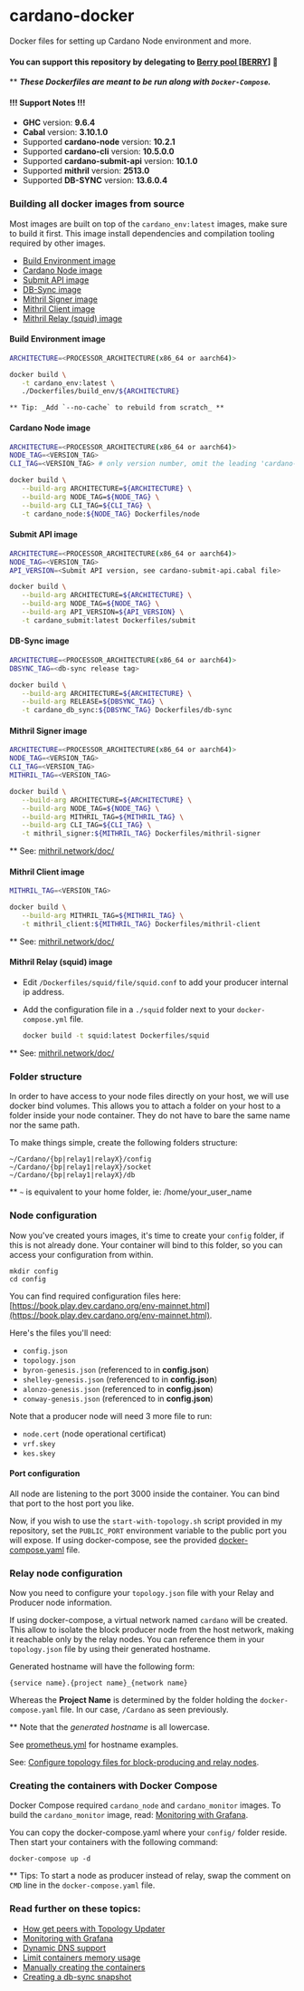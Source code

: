 # cardano-docker
Docker files for setting up Cardano Node environment and more.

#### You can support this repository by delegating to [Berry pool [BERRY]](https://berrypool.io/) 🙏

** **_These Dockerfiles are meant to be run along with `Docker-Compose`._**

#### !!! Support Notes !!!

* **GHC** version: **9.6.4**
* **Cabal** version: **3.10.1.0**
* Supported **cardano-node** version: **10.2.1**
* Supported **cardano-cli** version: **10.5.0.0**
* Supported **cardano-submit-api** version: **10.1.0**
* Supported **mithril** version: **2513.0**
* Supported **DB-SYNC** version: **13.6.0.4**

### Building all docker images from source 

Most images are built on top of the `cardano_env:latest` images, make sure to build it first.
This image install dependencies and compilation tooling required by other images.

- [Build Environment image](#build-environment-image)
- [Cardano Node image](#cardano-node-image)
- [Submit API image](#submit-api-image)
- [DB-Sync image](#db-sync-image)
- [Mithril Signer image](#mithril-signer-image)
- [Mithril Client image](#mithril-client-image)
- [Mithril Relay (squid) image](#mithril-relay-squid-image)

#### Build Environment image

   ```bash
   ARCHITECTURE=<PROCESSOR_ARCHITECTURE(x86_64 or aarch64)>
   
   docker build \
      -t cardano_env:latest \
      ./Dockerfiles/build_env/${ARCHITECTURE}

   ``` 
    ** Tip: _Add `--no-cache` to rebuild from scratch_ **

#### Cardano Node image

   ```bash
   ARCHITECTURE=<PROCESSOR_ARCHITECTURE(x86_64 or aarch64)>
   NODE_TAG=<VERSION_TAG>
   CLI_TAG=<VERSION_TAG> # only version number, omit the leading 'cardano-cli'
   
   docker build \
      --build-arg ARCHITECTURE=${ARCHITECTURE} \
      --build-arg NODE_TAG=${NODE_TAG} \
      --build-arg CLI_TAG=${CLI_TAG} \
      -t cardano_node:${NODE_TAG} Dockerfiles/node
   ```

#### Submit API image

   ```bash
   ARCHITECTURE=<PROCESSOR_ARCHITECTURE(x86_64 or aarch64)>
   NODE_TAG=<VERSION_TAG>
   API_VERSION=<Submit API version, see cardano-submit-api.cabal file>
   
   docker build \
      --build-arg ARCHITECTURE=${ARCHITECTURE} \
      --build-arg NODE_TAG=${NODE_TAG} \
      --build-arg API_VERSION=${API_VERSION} \
      -t cardano_submit:latest Dockerfiles/submit
   ```

#### DB-Sync image

   ```bash
   ARCHITECTURE=<PROCESSOR_ARCHITECTURE(x86_64 or aarch64)>
   DBSYNC_TAG=<db-sync release tag>
   
   docker build \
      --build-arg ARCHITECTURE=${ARCHITECTURE} \
      --build-arg RELEASE=${DBSYNC_TAG} \
      -t cardano_db_sync:${DBSYNC_TAG} Dockerfiles/db-sync
   ```

#### Mithril Signer image

   ```bash
   ARCHITECTURE=<PROCESSOR_ARCHITECTURE(x86_64 or aarch64)>
   NODE_TAG=<VERSION_TAG>
   CLI_TAG=<VERSION_TAG>
   MITHRIL_TAG=<VERSION_TAG>
   
   docker build \
      --build-arg ARCHITECTURE=${ARCHITECTURE} \
      --build-arg NODE_TAG=${NODE_TAG} \
      --build-arg MITHRIL_TAG=${MITHRIL_TAG} \
      --build-arg CLI_TAG=${CLI_TAG} \
      -t mithril_signer:${MITHRIL_TAG} Dockerfiles/mithril-signer
   ```

  ** See:  [mithril.network/doc/](https://mithril.network/doc/)

#### Mithril Client image

   ```bash
   MITHRIL_TAG=<VERSION_TAG>
   
   docker build \
      --build-arg MITHRIL_TAG=${MITHRIL_TAG} \
      -t mithril_client:${MITHRIL_TAG} Dockerfiles/mithril-client
   ```

** See:  [mithril.network/doc/](https://mithril.network/doc/)

#### Mithril Relay (squid) image

- Edit `/Dockerfiles/squid/file/squid.conf` to add your producer internal ip address.
- Add the configuration file in a `./squid` folder next to your `docker-compose.yml` file.

   ```bash
   docker build -t squid:latest Dockerfiles/squid
   ```

** See:  [mithril.network/doc/](https://mithril.network/doc/)

### Folder structure

In order to have access to your node files directly on your host, we will use docker bind volumes.
This allows you to attach a folder on your host to a folder inside your node container.
They do not have to bare the same name nor the same path.

To make things simple, create the following folders structure:

    ~/Cardano/{bp|relay1|relayX}/config
    ~/Cardano/{bp|relay1|relayX}/socket
    ~/Cardano/{bp|relay1|relayX}/db
                         
** `~` is equivalent to your home folder, ie: /home/your_user_name                         
                                  
### Node configuration

Now you've created yours images, it's time to create your `config` folder, if this is not already done.
Your container will bind to this folder, so you can access your configuration from within.

    mkdir config
    cd config
        
You can find required configuration files here: 
[https://book.play.dev.cardano.org/env-mainnet.html](https://book.play.dev.cardano.org/env-mainnet.html).

Here's the files you'll need:

- `config.json`
- `topology.json`
- `byron-genesis.json` (referenced to in **config.json**)
- `shelley-genesis.json` (referenced to in **config.json**)
- `alonzo-genesis.json` (referenced to in **config.json**)
- `conway-genesis.json` (referenced to in **config.json**)

Note that a producer node will need 3 more file to run:

- `node.cert` (node operational certificat)
- `vrf.skey`
- `kes.skey`

#### Port configuration
        
All node are listening to the port 3000 inside the container. You can bind that port to the host port you like.

Now, if you wish to use the `start-with-topology.sh` script provided in my repository, set the `PUBLIC_PORT` environment
variable to the public port you will expose. If using docker-compose, see the provided [docker-compose.yaml](docker-compose.yaml) file.
    
### Relay node configuration

Now you need to configure your `topology.json` file with your Relay and Producer node information.

If using docker-compose, a virtual network named `cardano` will be created. This allow to isolate the block producer node
from the host network, making it reachable only by the relay nodes. You can reference them in your `topology.json` file by using
their generated hostname.

Generated hostname will have the following form:

    {service name}.{project name}_{network name}

Whereas the **Project Name** is determined by the folder holding the `docker-compose.yaml` file. In our case, `/Cardano` as seen previously.

** Note that the *generated hostname* is all lowercase.

See [prometheus.yml](./Dockerfiles/monitor/files/prometheus.yml) for hostname examples.

See: [Configure topology files for block-producing and relay nodes](https://docs.cardano.org/projects/cardano-node/en/latest/stake-pool-operations/core_relay.html).

### Creating the containers with Docker Compose

Docker Compose required `cardano_node` and `cardano_monitor` images.
To build the `cardano_monitor` image, read: [Monitoring with Grafana](Docs/monitoring.md).

You can copy the docker-compose.yaml where your `config/` folder reside. Then start your containers with the 
following command:

    docker-compose up -d

** Tips: To start a node as producer instead of relay, swap the comment on `CMD` line in the `docker-compose.yaml` file.

### Read further on these topics:

- [How get peers with Topology Updater](Docs/topology.md)
- [Monitoring with Grafana](Docs/monitoring.md)
- [Dynamic DNS support](Docs/dynamic_dns.md)
- [Limit containers memory usage](Docs/memory_limit.md)
- [Manually creating the containers](Docs/standalone-containers.md)
- [Creating a db-sync snapshot](Docs/db-sync-snapshot.md)
